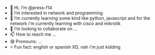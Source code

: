 - 👋 Hi, I’m @press-f14
- 👀 I’m interested in network and programming
- 🌱 I’m currently learning some kind like python, javascript and for the network i'm currently learning with cisco and mikrotik
- 💞️ I’m looking to collaborate on ...
- 📫 How to reach me ...
- 😄 Pronouns: ...
- ⚡ Fun fact: english or spanish XD, nah i'm just kidding 

<!---
press-f14/press-f14 is a ✨ special ✨ repository because its `README.md` (this file) appears on your GitHub profile.
You can click the Preview link to take a look at your changes.
--->
